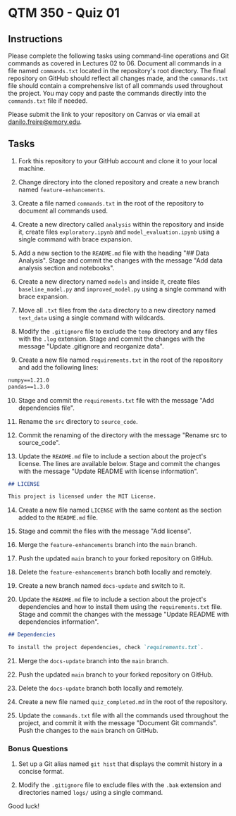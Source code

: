 # QTM 350 - Quiz 01

## Instructions

Please complete the following tasks using command-line operations and Git
commands as covered in Lectures 02 to 06. Document all commands in a file named
`commands.txt` located in the repository's root directory. The final repository
on GitHub should reflect all changes made, and the `commands.txt` file should
contain a comprehensive list of all commands used throughout the project. You
may copy and paste the commands directly into the `commands.txt` file if
needed.

Please submit the link to your repository on Canvas or via email at
<danilo.freire@emory.edu>.

## Tasks

1. Fork this repository to your GitHub account and clone it to your local
   machine.
   
2. Change directory into the cloned repository and create a new branch named
   `feature-enhancements`.
   
3. Create a file named `commands.txt` in the root of the repository to document
   all commands used.
   
4. Create a new directory called `analysis` within the repository and inside
   it, create files `exploratory.ipynb` and `model_evaluation.ipynb` using a
   single command with brace expansion.

5. Add a new section to the `README.md` file with the heading "## Data
   Analysis". Stage and commit the changes with the message "Add data analysis
   section and notebooks".

6. Create a new directory named `models` and inside it, create files
   `baseline_model.py` and `improved_model.py` using a single command with
   brace expansion.

7. Move all `.txt` files from the `data` directory to a new directory named
   `text_data` using a single command with wildcards.
   
8. Modify the `.gitignore` file to exclude the `temp` directory and any files
   with the `.log` extension. Stage and commit the changes with the message
   "Update .gitignore and reorganize data".

9. Create a new file named `requirements.txt` in the root of the repository and
   add the following lines:
   
```markdown 
numpy==1.21.0
pandas==1.3.0 
```
   
10. Stage and commit the `requirements.txt` file with the message "Add
    dependencies file".
    
11. Rename the `src` directory to `source_code`.
    
12. Commit the renaming of the directory with the message "Rename src to
    source_code".
    
13. Update the `README.md` file to include a section about the project's
    license. The lines are available below. Stage and commit the changes with
    the message "Update README with license information".

```markdown
## LICENSE

This project is licensed under the MIT License. 
```
    
14. Create a new file named `LICENSE` with the same content as the section
    added to the `README.md` file.
    
15. Stage and commit the files with the message "Add license".
    
16. Merge the `feature-enhancements` branch into the `main` branch.
    
17. Push the updated `main` branch to your forked repository on GitHub.
    
18. Delete the `feature-enhancements` branch both locally and remotely.
    
19. Create a new branch named `docs-update` and switch to it.
    
20. Update the `README.md` file to include a section about the project's
    dependencies and how to install them using the `requirements.txt` file.
    Stage and commit the changes with the message "Update README with
    dependencies information".
    
```markdown
## Dependencies

To install the project dependencies, check `requirements.txt`.
```

21. Merge the `docs-update` branch into the `main` branch.
    
22. Push the updated `main` branch to your forked repository on GitHub.
    
23. Delete the `docs-update` branch both locally and remotely.
    
24. Create a new file named `quiz_completed.md` in the root of the repository.
    
25. Update the `commands.txt` file with all the commands used throughout the
    project, and commit it with the message "Document Git commands". Push the
    changes to the `main` branch on GitHub.

### Bonus Questions
   
1. Set up a Git alias named `git hist` that displays the commit history in a concise format.
   
2. Modify the `.gitignore` file to exclude files with the `.bak` extension and directories named `logs/` using a single command.

Good luck!
